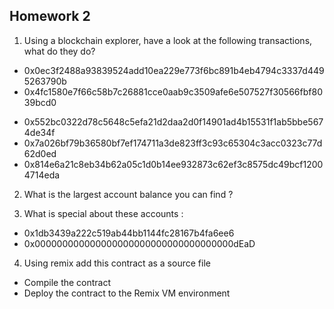 ## Homework 2

1. Using a blockchain explorer, have a look at the following transactions, what do they do?
  * 0x0ec3f2488a93839524add10ea229e773f6bc891b4eb4794c3337d4495263790b
  * 0x4fc1580e7f66c58b7c26881cce0aab9c3509afe6e507527f30566fbf8039bcd0
  - 0x552bc0322d78c5648c5efa21d2daa2d0f14901ad4b15531f1ab5bbe5674de34f
  - 0x7a026bf79b36580bf7ef174711a3de823ff3c93c65304c3acc0323c77d62d0ed
  - 0x814e6a21c8eb34b62a05c1d0b14ee932873c62ef3c8575dc49bcf12004714eda
  
2. What is the largest account balance you can find ?

3. What is special about these accounts :
  - 0x1db3439a222c519ab44bb1144fc28167b4fa6ee6
  - 0x000000000000000000000000000000000000dEaD

4. Using remix add this contract as a source file
  - Compile the contract
  - Deploy the contract to the Remix VM environment

